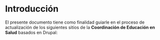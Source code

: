 # Introducción

El presente documento tiene como finalidad guiarle en el proceso de actualización de los siguientes sitios de la **Coordinación de Educación en Salud** basados en Drupal:
